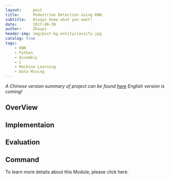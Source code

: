 ```yaml
---
layout:     post
title:      Pedestrian Detection using KNN
subtitle:   Always know what you want!
date:       2017-06-30
author:     Zhouyi
header-img: img/post-bg-entityclassify.jpg
catalog: true
tags:
    - KNN
    - Python
    - Assembly
    - C
    - Machine Learning
    - Data Mining
---
```


*A Chinese version summary of project can be found [here](https://drive.google.com/file/d/1sSB9o7huXMLYRbxe-324cBacVzDKN6Sp/view?usp=sharing) English version is coming!*

## OverView

## Implementaion

## Evaluation

## Command



To learn more details about this Module, please click here.
